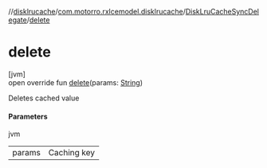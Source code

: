//[disklrucache](../../../index.md)/[com.motorro.rxlcemodel.disklrucache](../index.md)/[DiskLruCacheSyncDelegate](index.md)/[delete](delete.md)

# delete

[jvm]\
open override fun [delete](delete.md)(params: [String](https://kotlinlang.org/api/latest/jvm/stdlib/kotlin/-string/index.html))

Deletes cached value

#### Parameters

jvm

| | |
|---|---|
| params | Caching key |
